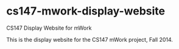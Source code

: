 cs147-mwork-display-website
===========================

CS147 Display Website for mWork

This is the display website for the CS147 mWork project, Fall 2014.
